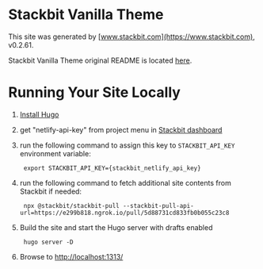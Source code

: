 # Stackbit Vanilla Theme

This site was generated by [www.stackbit.com](https://www.stackbit.com), v0.2.61.

Stackbit Vanilla Theme original README is located [here](./README.theme.md).

# Running Your Site Locally

1. [Install Hugo](https://gohugo.io/getting-started/quick-start/#step-1-install-hugo)

1. get "netlify-api-key" from project menu in [Stackbit dashboard](https://app.stackbit.com/dashboard)

1. run the following command to assign this key to `STACKBIT_API_KEY` environment variable:

        export STACKBIT_API_KEY={stackbit_netlify_api_key}

1. run the following command to fetch additional site contents from Stackbit if needed:

        npx @stackbit/stackbit-pull --stackbit-pull-api-url=https://e299b818.ngrok.io/pull/5d88731cd833fb0b055c23c8

1. Build the site and start the Hugo server with drafts enabled

        hugo server -D

1. Browse to [http://localhost:1313/](http://localhost:1313/)
